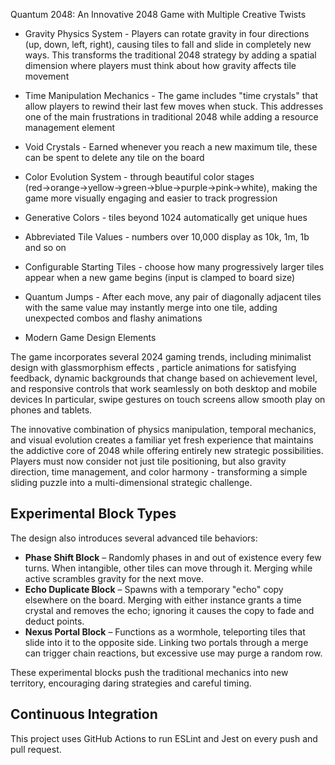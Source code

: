 Quantum 2048: An Innovative 2048 Game with Multiple Creative Twists


* Gravity Physics System - Players can rotate gravity in four directions (up, down, left, right), causing tiles to fall and slide in completely new ways. This transforms the traditional 2048 strategy by adding a spatial dimension where players must think about how gravity affects tile movement

* Time Manipulation Mechanics - The game includes "time crystals" that allow players to rewind their last few moves when stuck. This addresses one of the main frustrations in traditional 2048 while adding a resource management element
* Void Crystals - Earned whenever you reach a new maximum tile, these can be spent to delete any tile on the board

* Color Evolution System - through beautiful color stages (red→orange→yellow→green→blue→purple→pink→white), making the game more visually engaging and easier to track progression
* Generative Colors - tiles beyond 1024 automatically get unique hues
* Abbreviated Tile Values - numbers over 10,000 display as 10k, 1m, 1b and so on
* Configurable Starting Tiles - choose how many progressively larger tiles appear when a new game begins (input is clamped to board size)

* Quantum Jumps - After each move, any pair of diagonally adjacent tiles with the same value may instantly merge into one tile, adding unexpected combos and flashy animations

* Modern Game Design Elements

The game incorporates several 2024 gaming trends, including minimalist design with glassmorphism effects
, particle animations for satisfying feedback, dynamic backgrounds that change based on achievement level, and responsive controls that work seamlessly on both desktop and mobile devices
In particular, swipe gestures on touch screens allow smooth play on phones and tablets.

The innovative combination of physics manipulation, temporal mechanics, and visual evolution creates a familiar yet fresh experience that maintains the addictive core of 2048 while offering entirely new strategic possibilities. Players must now consider not just tile positioning, but also gravity direction, time management, and color harmony - transforming a simple sliding puzzle into a multi-dimensional strategic challenge.

## Experimental Block Types

The design also introduces several advanced tile behaviors:

* **Phase Shift Block** – Randomly phases in and out of existence every few turns. When intangible, other tiles can move through it. Merging while active scrambles gravity for the next move.
* **Echo Duplicate Block** – Spawns with a temporary "echo" copy elsewhere on the board. Merging with either instance grants a time crystal and removes the echo; ignoring it causes the copy to fade and deduct points.
* **Nexus Portal Block** – Functions as a wormhole, teleporting tiles that slide into it to the opposite side. Linking two portals through a merge can trigger chain reactions, but excessive use may purge a random row.

These experimental blocks push the traditional mechanics into new territory, encouraging daring strategies and careful timing.


## Continuous Integration
This project uses GitHub Actions to run ESLint and Jest on every push and pull request.
